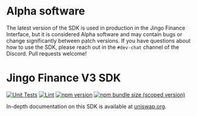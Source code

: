 # Alpha software

The latest version of the SDK is used in production in the Jingo Finance Interface,
but it is considered Alpha software and may contain bugs or change significantly between patch versions.
If you have questions about how to use the SDK, please reach out in the `#dev-chat` channel of the Discord.
Pull requests welcome!

# Jingo Finance V3 SDK

[![Unit Tests](https://github.com/pegasys-fi/v3-sdk/workflows/Unit%20Tests/badge.svg)](https://github.com/pegasys-fi/v3-sdk/actions?query=workflow%3A%22Unit+Tests%22)
[![Lint](https://github.com/pegasys-fi/v3-sdk/workflows/Lint/badge.svg)](https://github.com/pegasys-fi/v3-sdk/actions?query=workflow%3ALint)
[![npm version](https://img.shields.io/npm/v/@pollum-io/v3-sdk/latest.svg)](https://www.npmjs.com/package/@pollum-io/v3-sdk/v/latest)
[![npm bundle size (scoped version)](https://img.shields.io/bundlephobia/minzip/@pollum-io/v3-sdk/latest.svg)](https://bundlephobia.com/result?p=@pollum-io/v3-sdk@latest)

In-depth documentation on this SDK is available at [uniswap.org](https://docs.uniswap.org/).
